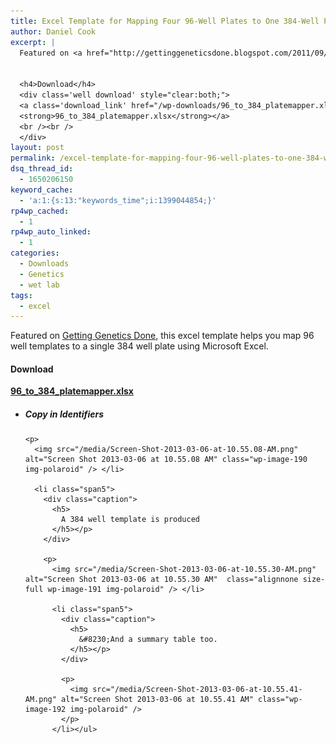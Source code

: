 ```yaml
---
title: Excel Template for Mapping Four 96-Well Plates to One 384-Well Plate
author: Daniel Cook
excerpt: |
  Featured on <a href="http://gettinggeneticsdone.blogspot.com/2011/09/excel-template-for-mapping-four-96-well.html">Getting Genetics Done</a>, this excel template helps you map 96 well templates to a single 384 well plate using Microsoft Excel.
  
  
  <h4>Download</h4>
  <div class='well download' style="clear:both;">
  <a class='download_link' href="/wp-downloads/96_to_384_platemapper.xlsx"><img class='download_img' src='/img/icon-excel.png' style='float:left;width:50px;' />
  <strong>96_to_384_platemapper.xlsx</strong></a>
  <br /><br />
  </div>
layout: post
permalink: /excel-template-for-mapping-four-96-well-plates-to-one-384-well-plate/
dsq_thread_id:
  - 1650206150
keyword_cache:
  - 'a:1:{s:13:"keywords_time";i:1399044854;}'
rp4wp_cached:
  - 1
rp4wp_auto_linked:
  - 1
categories:
  - Downloads
  - Genetics
  - wet lab
tags:
  - excel
---
```

Featured on [Getting Genetics Done][1], this excel template helps you map 96 well templates to a single 384 well plate using Microsoft Excel.

#### Download
  <a class='download_link' href="/media/96_to_384_platemapper.xlsx"><strong>96_to_384_platemapper.xlsx</strong></a></p>

<ul class="thumbnails">
  <li class="span5">
    <div class="caption">
      <h5>
        Copy in Identifiers
      </h5></p>
    </div>
    
    <p>
      <img src="/media/Screen-Shot-2013-03-06-at-10.55.08-AM.png" alt="Screen Shot 2013-03-06 at 10.55.08 AM" class="wp-image-190 img-polaroid" /> </li> 
      
      <li class="span5">
        <div class="caption">
          <h5>
            A 384 well template is produced
          </h5></p>
        </div>
        
        <p>
          <img src="/media/Screen-Shot-2013-03-06-at-10.55.30-AM.png" alt="Screen Shot 2013-03-06 at 10.55.30 AM"  class="alignnone size-full wp-image-191 img-polaroid" /> </li> 
          
          <li class="span5">
            <div class="caption">
              <h5>
                &#8230;And a summary table too.
              </h5></p>
            </div>
            
            <p>
              <img src="/media/Screen-Shot-2013-03-06-at-10.55.41-AM.png" alt="Screen Shot 2013-03-06 at 10.55.41 AM" class="wp-image-192 img-polaroid" />
            </p>
          </li></ul>

 [1]: http://gettinggeneticsdone.blogspot.com/2011/09/excel-template-for-mapping-four-96-well.html